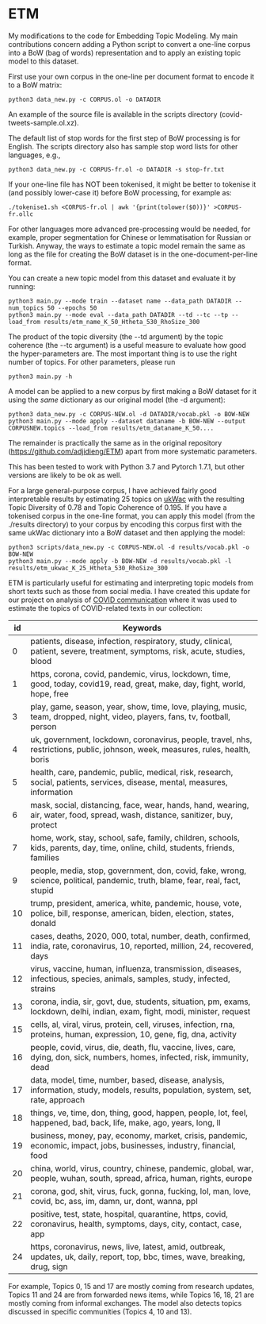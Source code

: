 # ETM

My modifications to the code for Embedding Topic Modeling.  My main contributions concern adding a Python script to convert a one-line corpus into a BoW (bag of words) representation and to apply an existing topic model to this dataset. 

First use your own corpus in the one-line per document format to encode it to a BoW matrix:
```
python3 data_new.py -c CORPUS.ol -o DATADIR
```

An example of the source file is available in the scripts directory (covid-tweets-sample.ol.xz).

The default list of stop words for the first step of BoW processing is for English. The scripts directory also has sample stop word lists for other languages, e.g.,
```
python3 data_new.py -c CORPUS-fr.ol -o DATADIR -s stop-fr.txt
```

If your one-line file has NOT been tokenised, it might be better to tokenise it (and possibly lower-case it) before BoW processing, for example as:
```
./tokenise1.sh <CORPUS-fr.ol | awk '{print(tolower($0))}' >CORPUS-fr.ollc 
```

For other languages more advanced pre-processing would be needed, for example, proper segmentation for Chinese or lemmatisation for Russian or Turkish.  Anyway, the ways to estimate a topic model remain the same as long as the file for creating the BoW dataset is in the one-document-per-line format.

You can create a new topic model from this dataset and evaluate it by running:
```
python3 main.py --mode train --dataset name --data_path DATADIR --num_topics 50 --epochs 50
python3 main.py --mode eval --data_path DATADIR --td --tc --tp --load_from results/etm_name_K_50_Htheta_530_RhoSize_300
```

The product of the topic diversity (the --td argument) by the topic coherence (the --tc argument) is a useful measure to evaluate how good the hyper-parameters are.  The most important thing is to use the right number of topics.  For other parameters, please run
```
python3 main.py -h
```

A model can be applied to a new corpus by first making a BoW dataset for it using the *same* dictionary as our original model (the -d argument):
```
python3 data_new.py -c CORPUS-NEW.ol -d DATADIR/vocab.pkl -o BOW-NEW
python3 main.py --mode apply --dataset dataname -b BOW-NEW --output CORPUSNEW.topics --load_from results/etm_dataname_K_50....
```

The remainder is practically the same as in the original repository (https://github.com/adjidieng/ETM) apart from more systematic parameters.

This has been tested to work with Python 3.7 and Pytorch 1.7.1, but other versions are likely to be ok as well.

For a large general-purpose corpus, I have achieved fairly good interpretable results by estimating 25 topics on [ukWac](https://wacky.sslmit.unibo.it/doku.php?id=corpora) with the resulting Topic Diversity of 0.78 and Topic Coherence of 0.195. If you have a tokenised corpus in the one-line format, you can apply this model (from the ./results directory) to your corpus by encoding this corpus first with the same ukWac dictionary into a BoW dataset and then applying the model:
```
python3 scripts/data_new.py -c CORPUS-NEW.ol -d results/vocab.pkl -o BOW-NEW
python3 main.py --mode apply -b BOW-NEW -d results/vocab.pkl -l results/etm_ukwac_K_25_Htheta_530_RhoSize_300
```

ETM is particularly useful for estimating and interpreting topic models from short texts such as those from social media. I have created this update for our project on analysis of [COVID communication](http://corpus.leeds.ac.uk/serge/covid/) where it was used to estimate the topics of COVID-related texts in our collection:

| id | Keywords | 
|------|------------|
| 0 | patients, disease, infection, respiratory, study, clinical, patient, severe, treatment, symptoms, risk, acute, studies, blood |
| 1 | https, corona, covid, pandemic, virus, lockdown, time, good, today, covid19, read, great, make, day, fight, world, hope, free |
| 3 | play, game, season, year, show, time, love, playing, music, team, dropped, night, video, players, fans, tv, football, person |
| 4 | uk, government, lockdown, coronavirus, people, travel, nhs, restrictions, public, johnson, week, measures, rules, health, boris |
| 5 | health, care, pandemic, public, medical, risk, research, social, patients, services, disease, mental, measures, information |
| 6 | mask, social, distancing, face, wear, hands, hand, wearing, air, water, food, spread, wash, distance, sanitizer, buy, protect |
| 7 | home, work, stay, school, safe, family, children, schools, kids, parents, day, time, online, child, students, friends, families |
| 9 | people, media, stop, government, don, covid, fake, wrong, science, political, pandemic, truth, blame, fear, real, fact, stupid |
| 10 | trump, president, america, white, pandemic, house, vote, police, bill, response, american, biden, election, states, donald |
| 11 | cases, deaths, 2020, 000, total, number, death, confirmed, india, rate, coronavirus, 10, reported, million, 24, recovered, days |
| 12 | virus, vaccine, human, influenza, transmission, diseases, infectious, species, animals, samples, study, infected, strains |
| 13 | corona, india, sir, govt, due, students, situation, pm, exams, lockdown, delhi, indian, exam, fight, modi, minister, request |
| 15 | cells, al, viral, virus, protein, cell, viruses, infection, rna, proteins, human, expression, 10, gene, fig, dna, activity |
| 16 | people, covid, virus, die, death, flu, vaccine, lives, care, dying, don, sick, numbers, homes, infected, risk, immunity, dead |
| 17 | data, model, time, number, based, disease, analysis, information, study, models, results, population, system, set, rate, approach |
| 18 | things, ve, time, don, thing, good, happen, people, lot, feel, happened, bad, back, life, make, ago, years, long, ll |
| 19 | business, money, pay, economy, market, crisis, pandemic, economic, impact, jobs, businesses, industry, financial, food |
| 20 | china, world, virus, country, chinese, pandemic, global, war, people, wuhan, south, spread, africa, human, rights, europe |
| 21 | corona, god, shit, virus, fuck, gonna, fucking, lol, man, love, covid, bc, ass, im, damn, ur, dont, wanna, ppl |
| 22 | positive, test, state, hospital, quarantine, https, covid, coronavirus, health, symptoms, days, city, contact, case, app |
| 24 | https, coronavirus, news, live, latest, amid, outbreak, updates, uk, daily, report, top, bbc, times, wave, breaking, drug, sign |

For example, Topics 0, 15 and 17 are mostly coming from research updates, Topics 11 and 24 are from forwarded news items, while Topics 16, 18, 21 are mostly coming from informal exchanges.  The model also detects topics discussed in specific communities (Topics 4, 10 and 13).

